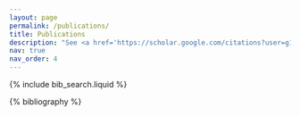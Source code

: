 ```yaml
---
layout: page
permalink: /publications/
title: Publications
description: "See <a href='https://scholar.google.com/citations?user=g1q2D9sAAAAJ&hl=en'>Google Scholar</a> for full updated list."
nav: true
nav_order: 4
---
```


<!-- _pages/publications.md -->

<!-- Bibsearch Feature -->

{% include bib_search.liquid %}

<div class="publications">

{% bibliography %}

</div>

<!-- Code for sticky year text -->
<script>
document.addEventListener('DOMContentLoaded',function(){
    document.querySelectorAll("h2.bibliography").forEach(function(e){
        e.innerHTML = '<span>'+e.innerHTML+'</span>';
    });
});
</script>
